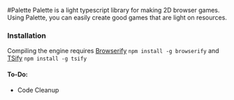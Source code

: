 #Palette
Palette is a light typescript library for making 2D browser games. Using Palette, you can easily create good games that are light on resources.

### Installation
Compiling the engine requires [Browserify](http://browserify.org/)
`npm install -g browserify`
and [TSify](https://github.com/TypeStrong/tsify)
`npm install -g tsify`

#### To-Do:
- Code Cleanup